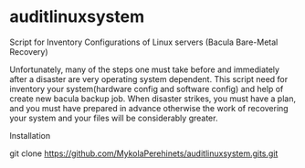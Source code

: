 # auditlinuxsystem

Script for Inventory Configurations of Linux servers (Bacula Bare-Metal Recovery)

Unfortunately, many of the steps one must take before and immediately after a disaster are very operating system dependent. This script need for inventory your system(hardware config and software config) and help of create new bacula backup job. When disaster strikes, you must have a plan, and you must have prepared in advance otherwise the work of recovering your system and your files will be considerably greater.

Installation

git clone https://github.com/MykolaPerehinets/auditlinuxsystem.gits.git
